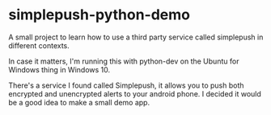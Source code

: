 # simplepush-python-demo
A small project to learn how to use a third party service called simplepush in different contexts.

In case it matters, I'm running this with python-dev on the Ubuntu for Windows thing in Windows 10.

There's a service I found called Simplepush, it allows you to push both encrypted and unencrypted alerts to your android phone. I decided
it would be a good idea to make a small demo app.

